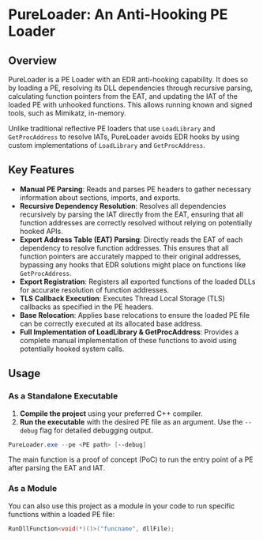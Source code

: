 # PureLoader: An Anti-Hooking PE Loader 

## Overview

PureLoader is a PE Loader with an EDR anti-hooking capability. It does so by loading a PE, resolving its DLL dependencies through recursive parsing, calculating function pointers from the EAT, and updating the IAT of the loaded PE with unhooked functions. This allows running known and signed tools, such as Mimikatz, in-memory.

Unlike traditional reflective PE loaders that use `LoadLibrary` and `GetProcAddress` to resolve IATs, PureLoader avoids EDR hooks by using custom  implementations of `LoadLibrary` and `GetProcAddress`.


## Key Features

- **Manual PE Parsing**: Reads and parses PE headers to gather necessary information about sections, imports, and exports.
- **Recursive Dependency Resolution**: Resolves all dependencies recursively by parsing the IAT directly from the EAT, ensuring that all function addresses are correctly resolved without relying on potentially hooked APIs.
- **Export Address Table (EAT) Parsing**: Directly reads the EAT of each dependency to resolve function addresses. This ensures that all function pointers are accurately mapped to their original addresses, bypassing any hooks that EDR solutions might place on functions like `GetProcAddress`.
- **Export Registration**: Registers all exported functions of the loaded DLLs for accurate resolution of function addresses.
- **TLS Callback Execution**: Executes Thread Local Storage (TLS) callbacks as specified in the PE headers.
- **Base Relocation**: Applies base relocations to ensure the loaded PE file can be correctly executed at its allocated base address.
- **Full Implementation of LoadLibrary & GetProcAddress**: Provides a complete manual implementation of these functions to avoid using potentially hooked system calls.


## Usage

### As a Standalone Executable

1. **Compile the project** using your preferred C++ compiler.
2. **Run the executable** with the desired PE file as an argument. Use the `--debug` flag for detailed debugging output.
```powershell
PureLoader.exe --pe <PE path> [--debug]
```

The main function is a proof of concept (PoC) to run the entry point of a PE after parsing the EAT and IAT.

### As a Module

You can also use this project as a module in your code to run specific functions within a loaded PE file:

```cpp
RunDllFunction<void(*)()>("funcname", dllFile);
```
